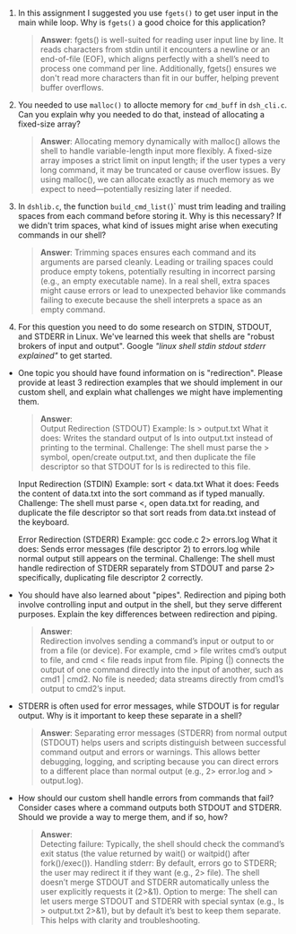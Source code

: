 1. In this assignment I suggested you use `fgets()` to get user input in the main while loop. Why is `fgets()` a good choice for this application?

    > **Answer**:  fgets() is well-suited for reading user input line by line. It reads characters from stdin until it encounters a newline or an end-of-file (EOF), which aligns perfectly with a shell’s need to process one command per line. Additionally, fgets() ensures we don't read more characters than fit in our buffer, helping prevent buffer overflows.

2. You needed to use `malloc()` to allocte memory for `cmd_buff` in `dsh_cli.c`. Can you explain why you needed to do that, instead of allocating a fixed-size array?

    > **Answer**:  Allocating memory dynamically with malloc() allows the shell to handle variable-length input more flexibly. A fixed-size array imposes a strict limit on input length; if the user types a very long command, it may be truncated or cause overflow issues. By using malloc(), we can allocate exactly as much memory as we expect to need—potentially resizing later if needed.


3. In `dshlib.c`, the function `build_cmd_list(`)` must trim leading and trailing spaces from each command before storing it. Why is this necessary? If we didn't trim spaces, what kind of issues might arise when executing commands in our shell?

    > **Answer**:  Trimming spaces ensures each command and its arguments are parsed cleanly. Leading or trailing spaces could produce empty tokens, potentially resulting in incorrect parsing (e.g., an empty executable name). In a real shell, extra spaces might cause errors or lead to unexpected behavior like commands failing to execute because the shell interprets a space as an empty command.

4. For this question you need to do some research on STDIN, STDOUT, and STDERR in Linux. We've learned this week that shells are "robust brokers of input and output". Google _"linux shell stdin stdout stderr explained"_ to get started.

- One topic you should have found information on is "redirection". Please provide at least 3 redirection examples that we should implement in our custom shell, and explain what challenges we might have implementing them.

    > **Answer**:  
    Output Redirection (STDOUT)
    Example: ls > output.txt
    What it does: Writes the standard output of ls into output.txt instead of printing to the terminal.
    Challenge: The shell must parse the > symbol, open/create output.txt, and then duplicate the file descriptor so that STDOUT for ls is redirected to this file.

    Input Redirection (STDIN)
    Example: sort < data.txt
    What it does: Feeds the content of data.txt into the sort command as if typed manually.
    Challenge: The shell must parse <, open data.txt for reading, and duplicate the file descriptor so that sort reads from data.txt instead of the keyboard.

    Error Redirection (STDERR)
    Example: gcc code.c 2> errors.log
    What it does: Sends error messages (file descriptor 2) to errors.log while normal output still appears on the terminal.
    Challenge: The shell must handle redirection of STDERR separately from STDOUT and parse 2> specifically, duplicating file descriptor 2 correctly.

- You should have also learned about "pipes". Redirection and piping both involve controlling input and output in the shell, but they serve different purposes. Explain the key differences between redirection and piping.

    > **Answer**:  
    Redirection involves sending a command’s input or output to or from a file (or device). For example, cmd > file writes cmd’s output to file, and cmd < file reads input from file.
    Piping (|) connects the output of one command directly into the input of another, such as cmd1 | cmd2. No file is needed; data streams directly from cmd1’s output to cmd2’s input.

- STDERR is often used for error messages, while STDOUT is for regular output. Why is it important to keep these separate in a shell?

    > **Answer**:  Separating error messages (STDERR) from normal output (STDOUT) helps users and scripts distinguish between successful command output and errors or warnings. This allows better debugging, logging, and scripting because you can direct errors to a different place than normal output (e.g., 2> error.log and > output.log).

- How should our custom shell handle errors from commands that fail? Consider cases where a command outputs both STDOUT and STDERR. Should we provide a way to merge them, and if so, how?

    > **Answer**:  
    Detecting failure: Typically, the shell should check the command’s exit status (the value returned by wait() or waitpid() after fork()/exec()).
    Handling stderr: By default, errors go to STDERR; the user may redirect it if they want (e.g., 2> file). The shell doesn’t merge STDOUT and STDERR automatically unless the user explicitly requests it (2>&1).
    Option to merge: The shell can let users merge STDOUT and STDERR with special syntax (e.g., ls > output.txt 2>&1), but by default it’s best to keep them separate. This helps with clarity and troubleshooting.